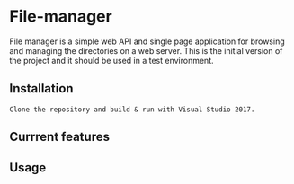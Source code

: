# File-manager
File manager is a simple web API and single page application for browsing and managing the directories on a web server. This is the initial version of the project and it should be used in a test environment. 

## Installation
	Clone the repository and build & run with Visual Studio 2017.
  
## Currrent features
  
  
## Usage
